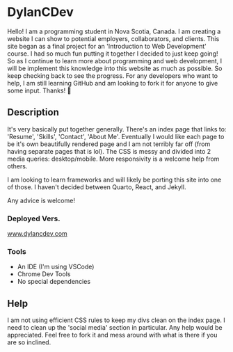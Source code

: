 # DylanCDev 

Hello! I am a programming student in Nova Scotia, Canada. I am creating a website I can show to potential employers, collaborators, and clients. This site began 
as a final project for an 'Introduction to Web Development' course. I had so much fun putting it together I decided to just keep going! So as I continue to learn
more about programming and web development, I will be implement this knowledge into this website as much as possible. So keep checking back to see the progress. 
For any developers who want to help, I am still learning GitHub and am looking to fork it for anyone to give some input. Thanks! 🚀

## Description

It's very basically put together generally. There's an index page that links to: 'Resume', 'Skills', 'Contact', 'About Me'. 
Eventually I would like each page to be it's own beautifully rendered page and I am not terribly far off (from having 
separate pages that is lol). 
The CSS is messy and divided into 2 media queries: desktop/mobile. More responsivity is a welcome help from others. 

I am looking to learn frameworks and will likely be porting this site into one of those. I haven't decided between Quarto, React, and Jekyll. 

Any advice is welcome! 


### Deployed Vers. 

www.dylancdev.com 


### Tools

* An IDE (I'm using VSCode) 
* Chrome Dev Tools
* No special dependencies
  
## Help

I am not using efficient CSS rules to keep my divs clean on the index page. I need to clean up the 'social media' section in particular. Any 
help would be appreciated. Feel free to fork it and mess around with what is there if you are so inclined. 

